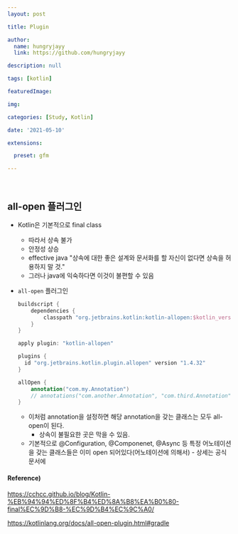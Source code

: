 ```yaml
---
layout: post

title: Plugin

author: 
  name: hungryjayy
  link: https://github.com/hungryjayy

description: null

tags: [kotlin]

featuredImage: 

img: 

categories: [Study, Kotlin]

date: '2021-05-10'

extensions:

  preset: gfm

---
```


<br>

## all-open 플러그인

* Kotlin은 기본적으로 final class

  * 따라서 상속 불가
  * 안정성 상승
  * effective java "상속에 대한 좋은 설계와 문서화를 할 자신이 없다면 상속을 허용하지 말 것." 
  * 그러나 java에 익숙하다면 이것이 불편할 수 있음

* `all-open` 플러그인

  ```kotlin
  buildscript {
      dependencies {
          classpath "org.jetbrains.kotlin:kotlin-allopen:$kotlin_version"
      }
  }
  
  apply plugin: "kotlin-allopen"
  ```

  ```kotlin
  plugins {
    id "org.jetbrains.kotlin.plugin.allopen" version "1.4.32"
  }
  ```

  ``` kotlin
  allOpen {
      annotation("com.my.Annotation")
      // annotations("com.another.Annotation", "com.third.Annotation")
  }
  ```

  * 이처럼 annotation을 설정하면 해당 annotation을 갖는 클래스는 모두 all-open이 된다.
    * 상속이 불필요한 곳은 막을 수 있음.
  * 기본적으로 @Configuration, @Componenet, @Async 등 특정 어노테이션을 갖는 클래스들은 이미 open 되어있다(어노테이션에 의해서) - 상세는 공식문서에



#### Reference)

https://cchcc.github.io/blog/Kotlin-%EB%94%94%ED%8F%B4%ED%8A%B8%EA%B0%80-final%EC%9D%B8-%EC%9D%B4%EC%9C%A0/

https://kotlinlang.org/docs/all-open-plugin.html#gradle

